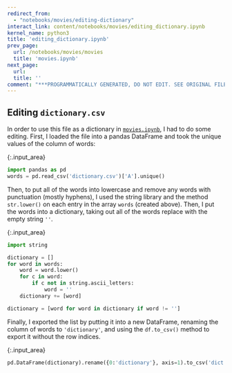 ```yaml
---
redirect_from:
  - "notebooks/movies/editing-dictionary"
interact_link: content/notebooks/movies/editing_dictionary.ipynb
kernel_name: python3
title: 'editing_dictionary.ipynb'
prev_page:
  url: /notebooks/movies/movies
  title: 'movies.ipynb'
next_page:
  url: 
  title: ''
comment: "***PROGRAMMATICALLY GENERATED, DO NOT EDIT. SEE ORIGINAL FILES IN /content***"
---
```


## Editing `dictionary.csv`
In order to use this file as a dictionary in [`movies.ipynb`](./movies.ipynb), I had to do some editing. First, I loaded the file into a pandas DataFrame and took the unique values of the column of words:



{:.input_area}
```python
import pandas as pd
words = pd.read_csv('dictionary.csv')['A'].unique()
```


Then, to put all of the words into lowercase and remove any words with punctuation (mostly hyphens), I used the string library and the method `str.lower()` on each entry in the array `words` (created above). Then, I put the words into a dictionary, taking out all of the words replace with the empty string `''`.



{:.input_area}
```python
import string

dictionary = []
for word in words:
    word = word.lower()
    for c in word:
        if c not in string.ascii_letters:
            word = ''
    dictionary += [word]

dictionary = [word for word in dictionary if word != '']
```


Finally, I exported the list by putting it into a new DataFrame, renaming the column of words to `'dictionary'`, and using the `df.to_csv()` method to export it without the row indices.



{:.input_area}
```python
pd.DataFrame(dictionary).rename({0:'dictionary'}, axis=1).to_csv('dict.csv', index=False)
```

